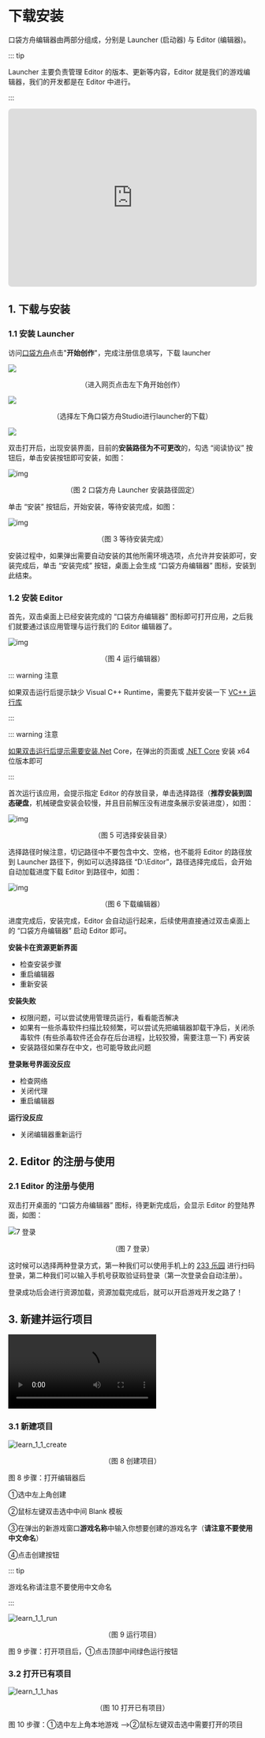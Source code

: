 # 下载安装

口袋方舟编辑器由两部分组成，分别是 Launcher (启动器) 与 Editor (编辑器)。

::: tip

Launcher 主要负责管理 Editor 的版本、更新等内容，Editor 就是我们的游戏编辑器，我们的开发都是在 Editor 中进行。

:::

<iframe sandbox="allow-scripts allow-downloads allow-same-origin allow-popups allow-presentation allow-forms" frameborder="0" draggable="false" allowfullscreen="" allow="encrypted-media;" referrerpolicy="" aha-samesite="" class="iframe-loaded" src="https://player.bilibili.com/player.html?aid=784810862&bvid=BV1D14y1S7u6&cid=1163403789&page=1&autoplay=0" style="border-radius: 7px; width: 100%; height: 360px;"></iframe>

## 1. 下载与安装

### 1.1 安装 Launcher

访问[口袋方舟](https://creator.ark.online/)点击"**开始创作**"，完成注册信息填写，下载 launcher

![](https://cdn.233xyx.com/athena/online/7c8dfdb553ee48659c72e6a750038419_13136921.webp)
<p align="center"> （进入网页点击左下角开始创作） </p>

![](https://arkimg.ark.online/learn_1_1_download.webp)
<p align="center"> （选择左下角口袋方舟Studio进行launcher的下载） </p>

![](https://arkimg.ark.online/MetaApp20230510-103211.jpg)

双击打开后，出现安装界面，目前的**安装路径为不可更改**的，勾选 “阅读协议” 按钮后，单击安装按钮即可安装，如图：

![img](https://wstatic-a1.233leyuan.com/productdocs/static/boxcnKL912raNmbx79FpTwNnbeM.png)

<center> （图 2 口袋方舟 Launcher 安装路径固定） </center>

单击 “安装” 按钮后，开始安装，等待安装完成，如图：

![img](https://wstatic-a1.233leyuan.com/productdocs/static/boxcnhqpkDdbJKEKGRSNU3KTrad.png)

<center> （图 3 等待安装完成） </center>

安装过程中，如果弹出需要自动安装的其他所需环境选项，点允许并安装即可，安装完成后，单击 “安装完成” 按钮，桌面上会生成 “口袋方舟编辑器” 图标，安装到此结束。

### 1.2 安装 Editor

首先，双击桌面上已经安装完成的 “口袋方舟编辑器” 图标即可打开应用，之后我们就要通过该应用管理与运行我们的 Editor 编辑器了。

![img](https://wstatic-a1.233leyuan.com/productdocs/static/boxcnzKtl8MvwTRJdcM5qSq0P2e.png)

<center> （图 4 运行编辑器） </center>

::: warning 注意

如果双击运行后提示缺少 Visual C++ Runtime，需要先下载并安装一下 [VC++ 运行库](http://www.winwin7.com/soft/15951.html)

:::

::: warning 注意

[如果双击运行后提示需要安装.Net](http://xn--89q07byft0siwcivskog8q3b8l2ay8ab9cuz7at6v.net/) Core，在弹出的页面或 [.NET Core](https://dotnet.microsoft.com/zh-cn/download/dotnet/3.1) 安装 x64 位版本即可

:::

首次运行该应用，会提示指定 Editor 的存放目录，单击选择路径（**推荐安装到固态硬盘**，机械硬盘安装会较慢，并且目前解压没有进度条展示安装进度），如图：

![img](https://wstatic-a1.233leyuan.com/productdocs/static/boxcnByNqfJCCpSQ6y1WsREZk2d.png)

<center> （图 5 可选择安装目录） </center>

选择路径时候注意，切记路径中不要包含中文、空格，也不能将 Editor 的路径放到 Launcher 路径下，例如可以选择路径 “D:\Editor”，路径选择完成后，会开始自动加载进度下载 Editor 到路径中，如图：

![img](https://wstatic-a1.233leyuan.com/productdocs/static/boxcnOal7UqsyI3Rk1bvOMaYlqd.png)

<center> （图 6 下载编辑器） </center>

进度完成后，安装完成，Editor 会自动运行起来，后续使用直接通过双击桌面上的 “口袋方舟编辑器” 启动 Editor 即可。

**安装卡在资源更新界面**

- 检查安装步骤
- 重启编辑器
- 重新安装

**安装失败**

- 权限问题，可以尝试使用管理员运行，看看能否解决
- 如果有一些杀毒软件扫描比较频繁，可以尝试先把编辑器卸载干净后，关闭杀毒软件 (有些杀毒软件还会存在后台进程，比较狡猾，需要注意一下) 再安装
- 安装路径如果存在中文，也可能导致此问题

**登录账号界面没反应**

- 检查网络
- 关闭代理
- 重启编辑器

**运行没反应**

- 关闭编辑器重新运行

## 2. Editor 的注册与使用 

### 2.1 Editor 的注册与使用

双击打开桌面的 “口袋方舟编辑器” 图标，待更新完成后，会显示 Editor 的登陆界面，如图：

![7 登录](https://arkimg.ark.online/7%E7%99%BB%E5%BD%95.webp)

<center> （图 7 登录） </center>

这时候可以选择两种登录方式，第一种我们可以使用手机上的 [233 乐园](https://www.233leyuan.com/) 进行扫码登录，第二种我们可以输入手机号获取验证码登录（第一次登录会自动注册）。

登录成功后会进行资源加载，资源加载完成后，就可以开启游戏开发之路了！

## 3. 新建并运行项目

<video controls src="https://arkimg.ark.online/%E8%BF%90%E8%A1%8C%E5%AE%89%E8%A3%85.mp4"></video>

### 3.1 新建项目

![learn_1_1_create](https://arkimg.ark.online/learn_1_1_create.webp)

<center> （图 8 创建项目） </center>

图 8 步骤：打开编辑器后

①选中左上角创建

②鼠标左键双击选中中间 Blank 模板

③在弹出的新游戏窗口**游戏名称**中输入你想要创建的游戏名字（**请注意不要使用中文命名**）

④点击创建按钮



::: tip

游戏名称请注意不要使用中文命名

:::

![learn_1_1_run](https://arkimg.ark.online/learn_1_1_run.webp)

<center> （图 9 运行项目） </center>

图 9 步骤：打开项目后，①点击顶部中间绿色运行按钮

### 3.2 打开已有项目

![learn_1_1_has](https://arkimg.ark.online/learn_1_1_has.webp)

<center> （图 10 打开已有项目） </center>

图 10 步骤：①选中左上角本地游戏 -->②鼠标左键双击选中需要打开的项目
